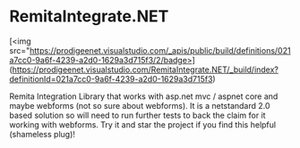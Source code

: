 # RemitaIntegrate.NET

[<img src="https://prodigeenet.visualstudio.com/_apis/public/build/definitions/021a7cc0-9a6f-4239-a2d0-1629a3d715f3/2/badge>]
  (https://prodigeenet.visualstudio.com/RemitaIntegrate.NET/_build/index?definitionId=021a7cc0-9a6f-4239-a2d0-1629a3d715f3)

Remita Integration Library that works with asp.net mvc / aspnet core and maybe webforms (not so sure about webforms). 
It is a netstandard 2.0 based solution so will need to run further tests to back the claim for it working with webforms.
Try it and star the project if you find this helpful (shameless plug)!
